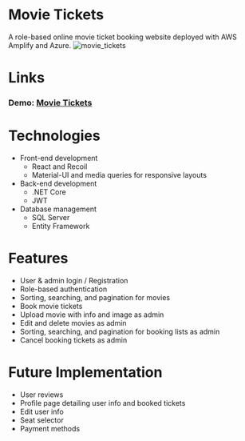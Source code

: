 # Movie Tickets
A role-based online movie ticket booking website deployed with AWS Amplify and Azure.
![movie_tickets](https://user-images.githubusercontent.com/51396212/113906996-b51fb580-9789-11eb-95e0-723d5aacb3e9.png)

# Links
### Demo: [Movie Tickets](https://master.dmj9f41zlkf3d.amplifyapp.com/)

# Technologies
- Front-end development
	- React and Recoil
	- Material-UI and media queries for responsive layouts
- Back-end development
	- .NET Core
	- JWT
- Database management
	- SQL Server
	- Entity Framework
	
# Features
- User & admin login / Registration
- Role-based authentication
- Sorting, searching, and pagination for movies
- Book movie tickets
- Upload movie with info and image as admin
- Edit and delete movies as admin
- Sorting, searching, and pagination for booking lists as admin
- Cancel booking tickets as admin

# Future Implementation
- User reviews
- Profile page detailing user info and booked tickets
- Edit user info
- Seat selector
- Payment methods
